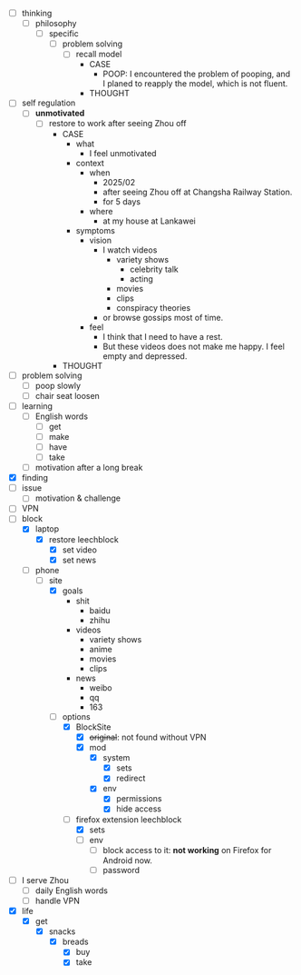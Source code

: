 - [ ] thinking
    - [ ] philosophy
        - [ ] specific
            - [ ] problem solving
                - [ ] recall model
                    - CASE
                        - POOP: I encountered the problem of pooping, and I planed to reapply the model, which is not fluent.
                    - THOUGHT
- [ ] self regulation
    - [ ] **unmotivated**
        - [ ] restore to work after seeing Zhou off
            - CASE
                - what
                    - I feel unmotivated
                - context
                    - when
                        - 2025/02
                        - after seeing Zhou off at Changsha Railway Station.
                        - for 5 days
                    - where
                        - at my house at Lankawei
                - symptoms
                    - vision
                        - I watch videos
                            - variety shows
                                - celebrity talk
                                - acting
                            - movies
                            - clips
                            - conspiracy theories
                        - or browse gossips most of time.
                    - feel
                        - I think that I need to have a rest.
                        - But these videos does not make me happy. I feel empty and depressed.
            - THOUGHT
- [ ] problem solving
    - [ ] poop slowly
    - [ ] chair seat loosen
- [ ] learning
    - [ ] English words
        - [ ] get
        - [ ] make
        - [ ] have
        - [ ] take
    - [ ] motivation after a long break
- [x] finding
- [ ] issue
    - [ ] motivation & challenge
- [ ] VPN
- [ ] block
    - [x] laptop
        - [x] restore leechblock
            - [x] set video
            - [x] set news
    - [ ] phone
        - [ ] site
            - [x] goals
                - shit
                    - baidu
                    - zhihu
                - videos
                    - variety shows
                    - anime
                    - movies 
                    - clips
                - news
                    - weibo
                    - qq
                    - 163
            - [ ] options
                - [x] BlockSite
                    - [x] ~~original~~: not found without VPN
                    - [x] mod
                        - [x] system
                            - [x] sets
                            - [x] redirect
                        - [x] env
                            - [x] permissions
                            - [x] hide access
                - [ ] firefox extension leechblock
                    - [x] sets
                    - [ ] env
                        - [ ] block access to it: **not working** on Firefox for Android now.
                        - [ ] password
- [ ] I serve Zhou
    - [ ] daily English words
    - [ ] handle VPN
- [x] life
    - [x] get
        - [x] snacks
            - [x] breads
                - [x] buy
                - [x] take